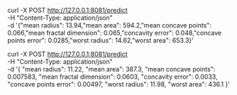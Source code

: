 curl -X POST http://127.0.0.1:8081/predict \
     -H "Content-Type: application/json" \
     -d '{"mean radius": 13.94,"mean area": 594.2,"mean concave points": 0.066,"mean fractal dimension": 0.065,"concavity error": 0.048,"concave points error": 0.0285,"worst radius": 14.62,"worst area": 653.3}'
     
curl -X POST http://127.0.0.1:8081/predict \
     -H "Content-Type: application/json" \
     -d '{
"mean radius": 11.22,
 "mean area": 387.3,
 "mean concave points": 0.007583,
 "mean fractal dimension": 0.0603,
 "concavity error": 0.0033,
 "concave points error": 0.00497,
 "worst radius": 11.98,
 "worst area": 436.1
}'
     
